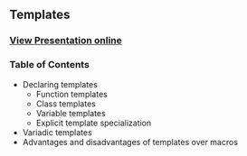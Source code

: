 ## Templates
### [View Presentation online](https://rawgit.com/TelerikAcademy/CPlusPlusFundamentals/master/16.%20Templates/slides/index.html)
### Table of Contents
- Declaring templates
  - Function templates
  - Class templates
  - Variable templates
  - Explicit template specialization
- Variadic templates
- Advantages and disadvantages of templates over macros

